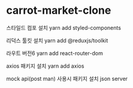 # carrot-market-clone

스타일드 컴포 설치
yarn add styled-components

리덕스 툴킷 설치 
yarn add @reduxjs/toolkit 

라우트 버전6
yarn add react-router-dom

axios 패키지 설치
yarn add axios

mock api(post man) 사용시 패키지 설치
json server 
